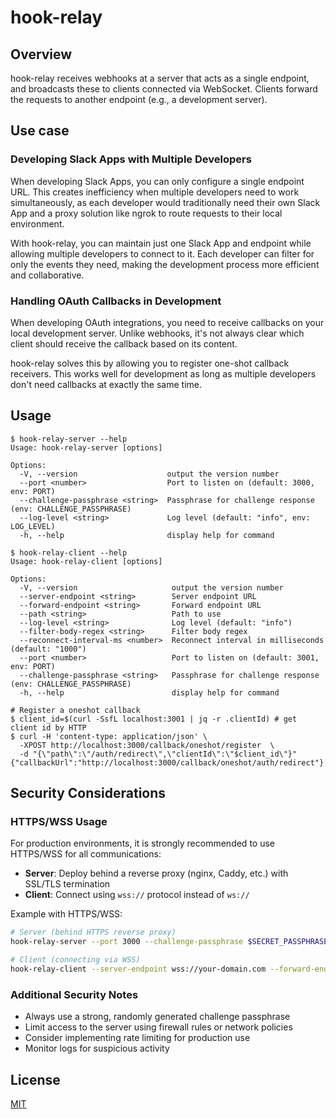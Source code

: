 # hook-relay


## Overview

hook-relay receives webhooks at a server that acts as a single endpoint, and broadcasts these to clients connected via WebSocket. Clients forward the requests to another endpoint (e.g., a development server).

## Use case

### Developing Slack Apps with Multiple Developers

When developing Slack Apps, you can only configure a single endpoint URL. This creates inefficiency when multiple developers need to work simultaneously, as each developer would traditionally need their own Slack App and a proxy solution like ngrok to route requests to their local environment.

With hook-relay, you can maintain just one Slack App and endpoint while allowing multiple developers to connect to it. Each developer can filter for only the events they need, making the development process more efficient and collaborative.

### Handling OAuth Callbacks in Development

When developing OAuth integrations, you need to receive callbacks on your local development server. Unlike webhooks, it's not always clear which client should receive the callback based on its content. 

hook-relay solves this by allowing you to register one-shot callback receivers. This works well for development as long as multiple developers don't need callbacks at exactly the same time.

## Usage

```
$ hook-relay-server --help
Usage: hook-relay-server [options]

Options:
  -V, --version                    output the version number
  --port <number>                  Port to listen on (default: 3000, env: PORT)
  --challenge-passphrase <string>  Passphrase for challenge response (env: CHALLENGE_PASSPHRASE)
  --log-level <string>             Log level (default: "info", env: LOG_LEVEL)
  -h, --help                       display help for command
```

```
$ hook-relay-client --help
Usage: hook-relay-client [options]

Options:
  -V, --version                     output the version number
  --server-endpoint <string>        Server endpoint URL
  --forward-endpoint <string>       Forward endpoint URL
  --path <string>                   Path to use
  --log-level <string>              Log level (default: "info")
  --filter-body-regex <string>      Filter body regex
  --reconnect-interval-ms <number>  Reconnect interval in milliseconds (default: "1000")
  --port <number>                   Port to listen on (default: 3001, env: PORT)
  --challenge-passphrase <string>   Passphrase for challenge response (env: CHALLENGE_PASSPHRASE)
  -h, --help                        display help for command
```

```
# Register a oneshot callback
$ client_id=$(curl -SsfL localhost:3001 | jq -r .clientId) # get client id by HTTP
$ curl -H 'content-type: application/json' \
  -XPOST http://localhost:3000/callback/oneshot/register  \
  -d "{\"path\":\"/auth/redirect\",\"clientId\":\"$client_id\"}"
{"callbackUrl":"http://localhost:3000/callback/oneshot/auth/redirect"}
```

## Security Considerations

### HTTPS/WSS Usage

For production environments, it is strongly recommended to use HTTPS/WSS for all communications:

- **Server**: Deploy behind a reverse proxy (nginx, Caddy, etc.) with SSL/TLS termination
- **Client**: Connect using `wss://` protocol instead of `ws://`

Example with HTTPS/WSS:
```bash
# Server (behind HTTPS reverse proxy)
hook-relay-server --port 3000 --challenge-passphrase $SECRET_PASSPHRASE

# Client (connecting via WSS)
hook-relay-client --server-endpoint wss://your-domain.com --forward-endpoint http://localhost:9000 --challenge-passphrase $SECRET_PASSPHRASE
```

### Additional Security Notes

- Always use a strong, randomly generated challenge passphrase
- Limit access to the server using firewall rules or network policies
- Consider implementing rate limiting for production use
- Monitor logs for suspicious activity

## License

[MIT](LICENSE)
